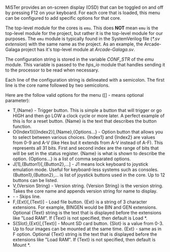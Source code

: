 MiSTer provides an on-screen display (OSD) that can be toggled on and off by pressing F12 on your keyboard. For each core that is loaded, this menu can be configured to add specific options for that core.

The top-level module for the cores is `emu`. This does **NOT** mean `emu` is the top-level module for the project, but rather it is the top-level module for our purposes. The `emu` module is typically found in the SystemVerilog file (*\*.sv extension*) with the same name as the project. As an example, the Arcade-Galaga project has it's top-level module at *Arcade-Galaga.sv*.

The configuration string is stored in the variable *CONF_STR* of the *emu* module. This variable is passed to the *hps_io* module that handles sending it to the processor to be read when necessary.

Each line of the configuration string is delineated with a semicolon. The first line is the core name followed by two semicolons.

Here are the follow valid options for the menu ([] - means optional parameter):
* T,{Name} - Trigger button. This is simple a button that will trigger or go HIGH and then go LOW a clock cycle or more later. A perfect example of this is for a reset button. {Name} is the text that describes the button function.
* O{Index1}[{Index2}],{Name},{Options...} - Option button that allows you to select between various choices. {Index1} and {Index2} are values from 0-9 and A-V (like Hex but it extends from A-V instead of A-F). This represents all 31 bits. First and second index are the range of bits that will be set in the status register. {Name} is what is shown to describe the option. {Options...} is a list of comma separated options.
* J[1],{Button1}[,{Button2},...] - J1 means lock keyboard to joystick emulation mode. Useful for keyboard-less systems such as consoles. {Button1},{Button2},... is list of joystick buttons used in the core. Up to 12 buttons can be listed.
* V,{Version String} - Version string. {Version String} is the version string. Takes the core name and appends version string for name to display.
* \- - Skips line.
* F,{Ext}[,{Text}] - Load file button. {Ext} is a string of 3 character extensions. For example, BINGEN would be BIN and GEN extensions. Optional {Text} string is the text that is displayed before the extensions like "Load RAM". If {Text} is not specified, then default is Load \*.
* S{Slot},{Ext}[,{Text}] - Mount SD card button. {Slot} is a value from 0-3. Up to four images can be mounted at the same time. {Ext} - same as in F option. Optional {Text} string is the text that is displayed before the extensions like "Load RAM". If {Text} is not specified, then default is Mount \*.
